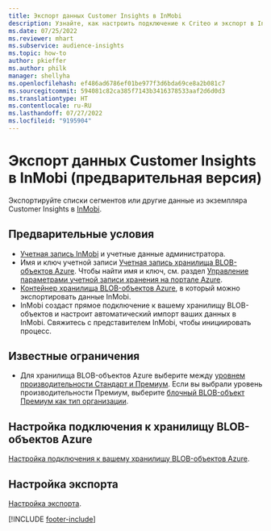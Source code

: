 ```yaml
---
title: Экспорт данных Customer Insights в InMobi
description: Узнайте, как настроить подключение к Criteo и экспорт в InMobi.
ms.date: 07/25/2022
ms.reviewer: mhart
ms.subservice: audience-insights
ms.topic: how-to
author: pkieffer
ms.author: philk
manager: shellyha
ms.openlocfilehash: ef486ad6786ef01be977f3d6bda69ce8a2b081c7
ms.sourcegitcommit: 594081c82ca385f7143b3416378533aaf2d6d0d3
ms.translationtype: HT
ms.contentlocale: ru-RU
ms.lasthandoff: 07/27/2022
ms.locfileid: "9195904"
---
```

# <a name="export-customer-insights-data-to-inmobi-preview"></a>Экспорт данных Customer Insights в InMobi (предварительная версия)

Экспортируйте списки сегментов или другие данные из экземпляра Customer Insights в [InMobi](https://www.inmobi.com/).

## <a name="prerequisites"></a>Предварительные условия

- [Учетная запись InMobi](https://www.inmobi.com/) и учетные данные администратора.
- Имя и ключ учетной записи [Учетная запись хранилища BLOB-объектов Azure](/azure/storage/blobs/create-data-lake-storage-account). Чтобы найти имя и ключ, см. раздел [Управление параметрами учетной записи хранения на портале Azure](/azure/storage/common/storage-account-manage).
- [Контейнер хранилища BLOB-объектов Azure](/azure/storage/blobs/storage-quickstart-blobs-portal#create-a-container), в который можно экспортировать данные InMobi.
- InMobi создаст прямое подключение к вашему хранилищу BLOB-объектов и настроит автоматический импорт ваших данных в InMobi. Свяжитесь с представителем InMobi, чтобы инициировать процесс.

## <a name="known-limitations"></a>Известные ограничения

- Для хранилища BLOB-объектов Azure выберите между [уровнем производительности Стандарт и Премиум](/azure/storage/blobs/storage-blob-performance-tiers). Если вы выбрали уровень производительности Премиум, выберите [блочный BLOB-объект Премиум как тип организации](/azure/storage/common/storage-account-overview#types-of-storage-accounts).

## <a name="set-up-connection-to-azure-blob-storage"></a>Настройка подключения к хранилищу BLOB-объектов Azure

[Настройка подключения к вашему хранилищу BLOB-объектов Azure](export-azure-blob-storage.md).

## <a name="configure-an-export"></a>Настройка экспорта

[Настройка экспорта](export-azure-blob-storage.md#configure-an-export).

[!INCLUDE [footer-include](includes/footer-banner.md)]

